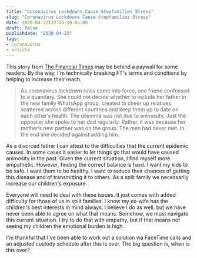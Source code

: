```yaml
---
title: "Coronavirus Lockdowns Cause Stepfamilies Stress"
slug: "Coronavirus Lockdowns Cause Stepfamilies Stress"
date: 2020-04-22T22:26:10-05:00
draft: false
publishdate: "2020-04-22"
tags:
- coronavirus
- article
---
```


This story from [The Financial Times][1] may be behind a paywall for some readers.  By the way, I'm technically breaking FT's terms and conditions by helping to increase their reach.

>As coronavirus lockdown rules came into force, one friend confessed to a quandary. She could not decide whether to include her father in the new family WhatsApp group, created to cheer up relatives scattered across different countries and keep them up to date on each other’s health. The dilemma was not due to animosity. Just the opposite; she spoke to her dad regularly. Rather, it was because her mother’s new partner was on the group. The men had never met. In the end she decided against adding him.

As a divorced father I can attest to the difficulties that the current epidemic causes. In some cases it easier to let things go that would have caused animosity in the past. Given the current situation, I find myself more empathetic. However, finding the correct balance is hard. I want my kids to be safe. I want them to be healthy. I want to reduce their chances of getting this disease and of transmitting it to others. As a split family we necessarily increase our children's exposure.

Everyone will need to deal with these issues. It just comes with added difficulty for those of us in split families. I know my ex-wife has the children's best interests in mind always. I believe I do as well, but we have never been able to agree on what that means. Somehow, we must navigate this current situation. I try to do that with empathy, but if that means not seeing my children the emotional burden is high.

I'm thankful that I've been able to work out a solution via FaceTime calls and an adjusted custody schedule after this is over. The big question is, when is this over?

[1]: https://www.ft.com/content/c464f112-82ff-11ea-b872-8db45d5f6714
